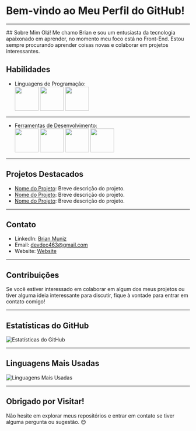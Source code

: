 # Bem-vindo ao Meu Perfil do GitHub!
<hr>
## Sobre Mim
Olá! Me chamo Brian e sou um entusiasta da tecnologia apaixonado em aprender, no momento meu foco está no Front-End. Estou sempre procurando aprender coisas novas e colaborar em projetos interessantes.

## Habilidades
- Linguagens de Programação: <br>
<img src="https://cdn.jsdelivr.net/gh/devicons/devicon@latest/icons/html5/html5-original.svg" height="65px" width="65" /> <img src="https://cdn.jsdelivr.net/gh/devicons/devicon@latest/icons/css3/css3-original.svg" height="65px" width="65" />  <img src="https://cdn.jsdelivr.net/gh/devicons/devicon@latest/icons/javascript/javascript-original.svg" height="65px" width="65"/>
<hr>

- Ferramentas de Desenvolvimento: <br>
<img src="https://cdn.jsdelivr.net/gh/devicons/devicon@latest/icons/git/git-plain.svg" height="65px" width="65" /> <img src="https://cdn.jsdelivr.net/gh/devicons/devicon@latest/icons/github/github-original.svg" height="65px" width="65" /> <img src="https://cdn.jsdelivr.net/gh/devicons/devicon@latest/icons/vscode/vscode-original.svg" height="65px" width="65" /> <img src="https://cdn.jsdelivr.net/gh/devicons/devicon@latest/icons/vercel/vercel-original.svg" height="65px" width="65" />
<hr>

## Projetos Destacados
- [Nome do Projeto](link): Breve descrição do projeto.
- [Nome do Projeto](link): Breve descrição do projeto.
- [Nome do Projeto](link): Breve descrição do projeto.
<hr>

## Contato
- LinkedIn: [Brian Muniz](www.linkedin.com/in/brian-muniz-silveira-220367297)
- Email: [devdec463@gmail.com](mailto:devdec463@gmail.com)
- Website: [Website](link)
<hr>

## Contribuições
Se você estiver interessado em colaborar em algum dos meus projetos ou tiver alguma ideia interessante para discutir, fique à vontade para entrar em contato comigo!
<hr>

## Estatísticas do GitHub
![Estatísticas do GitHub](https://github-readme-stats.vercel.app/api?username=DevDec&show_icons=true)
<hr>

## Linguagens Mais Usadas
![Linguagens Mais Usadas](https://github-readme-stats.vercel.app/api/top-langs/?username=DevDec&layout=compact)
<hr>

## Obrigado por Visitar!
Não hesite em explorar meus repositórios e entrar em contato se tiver alguma pergunta ou sugestão. 😊
